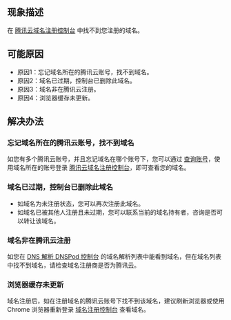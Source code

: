 ## 现象描述
在 [腾讯云域名注册控制台](https://console.cloud.tencent.com/domain/mydomain) 中找不到您注册的域名。
## 可能原因
- 原因1：忘记域名所在的腾讯云账号，找不到域名。
- 原因2：域名已过期，控制台已删除此域名。
- 原因3：域名非在腾讯云注册。
- 原因4：浏览器缓存未更新。

## 解决办法
### 忘记域名所在的腾讯云账号，找不到域名
如您有多个腾讯云账号，并且忘记域名在哪个账号下，您可以通过 [查询账号](https://cloud.tencent.com/account/recover)，使用域名所在的账号登录 [腾讯云域名注册控制台](https://console.cloud.tencent.com/domain/mydomain)，即可查看您的域名。

### 域名已过期，控制台已删除此域名
- 如域名为未注册状态，您可以再次注册此域名。
- 如域名已被其他人注册且未过期，您可以联系当前的域名持有者，咨询是否可以转让该域名。

### 域名非在腾讯云注册
如您在 [DNS 解析 DNSPod 控制台](https://console.cloud.tencent.com/cns) 的域名解析列表中能看到域名，但在域名列表中找不到域名，请检查域名注册商是否为腾讯云。

### 浏览器缓存未更新
域名注册后，如在注册域名的腾讯云账号下找不到该域名，建议刷新浏览器或使用 Chrome 浏览器重新登录 [域名注册控制台](https://console.cloud.tencent.com/domain/mydomain) 查看域名。





